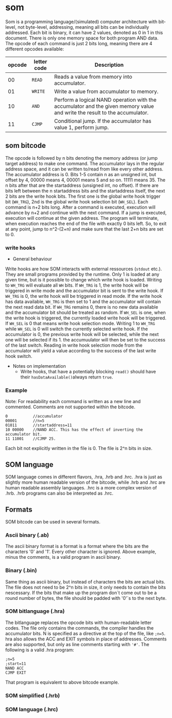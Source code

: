 # som

Som is a programming language/(simulated) computer architecture with bit-level, not byte-level, addressing, meaning all bits can be individually addressed. Each bit is binary, it can have 2 values, denoted as 0 in 1 in this document. There is only one memory space for both program AND data. The opcode of each command is just 2 bits long, meaning there are 4 different opcodes available:

 opcode | letter code |Description |
 --- | --- |--- |
00|`READ`|Reads a value from memory into accumulator.|
01|`WRITE`|Write a value from accumulator to memory.|
10|`AND`|Perform a logical NAND operation with the accumulator and the given memory value and write the result to the accumulator.|
11|`CJMP`|Conditional jump. If the accumulator has value 1, perform jump.|

## som bitcode

The opcode is followed by n bits denoting the memory address (or jump target address) to make one command. The accumulator lays in the regular address space, and it can be written to/read from like every other address. The accumulator address is 0.
Bits 1-5 contain n as an unsigned int, but offset by 4, 00000 means 4, 00001 means 5 and so on. 11111 means 35.
The n bits after that are the startaddress (unsigned int, no offset). If there are bits left between the n startaddress bits and the startaddress itself, the next 2 bits are the write hook bits. The first one is the global write hook trigger bit (`WH_TRG`), 2nd is the global write hook selection bit (`WH_SEL`). 
Each command is n+2 bits long. After a command is executed, execution will advance by n+2 and continue with the next command. If a jump is executed, execution will continue at the given address. The program will terminate, when execution reaches the end of the file with exactly 0 bits left. So, to exit at any point, jump to n^2-(2+n) and make sure that the last 2+n bits are set to 0.

### write hooks

- General behaviour

Write hooks are how SOM interacts with external ressources (`stdout` etc.). They are small programs provided by the runtime. Only 1 is loaded at any given time, but is it possible to change which write hook is loaded.
Writing to `WH_TRG` will evaluate all `WH` bits. If `WH_TRG` is 1, the write hook will be triggered in write mode and the accumulator bit  is sent to the write hook. If `WH_TRG` is 0, the write hook will be triggered in read mode. If the write hook has data available, `WH_TRG` is then set to 1 and the accumulator will contain the next read data bit. If `WH_TRG` remains 0, there is no new data available and the accumulator bit should be treated as random.
If `WH_SEL` is one, when the write hook is triggered, the currently loaded write hook will be triggered. If `WH_SEL` is 0 that means write hook selection mode. Writing 1 to `WH_TRG` while `WH_SEL` is 0 will switch the currently selected write hook. If the accumulator is 0, the previous write hook will be selected, while the next one will be selected if its 1. the accumuulator will then be set to the success of the last switch.
Reading in write hook selection mode from the accumulator will yield a value according to the success of the last write hook switch.

- Notes on implementation
  - Write hooks, that have a potentially blocking `read()` should have their `hasDataAvailable()`always return `true`.
  
### Example

Note: For readability each command is written as a new line and commented. Comments are not supported within the bitcode.

```
0			//accumulator
00001		//n=5
01011		//startaddress=11
10 00000	//NAND ACC. This has the effect of inverting the accumulator bit.
11 11001	//CJMP 25.
```

Each bit not explicitly written in the file is 0. The file is 2^n bits in size.

## SOM language

SOM language comes in different flavors, .hra, .hrb and .hrc. .hra is just as slightly more human readable version of the bitcode, while .hrb and .hrc are human readable assembly languages. .hrc is a more complex version of .hrb. .hrb programs can also be interpreted as .hrc.

## Formats

SOM bitcode can be used in several formats.

### Ascii binary (.ab)

The ascii binary format is a format is a format where the bits are the characters '0' and '1'. Every other character is ignored. Above example, minus the comments, is a valid program in ascii binary.

### Binary (.bin)

Same thing as ascii binary, but instead of characters the bits are actual bits. The file does not need to be 2^n bits in size, it only needs to contain the bits nescessary. If the bits that make up the program don´t come out to be a round number of bytes, the file should be padded with '0'´s to the next byte.

### SOM bitlanguage (.hra)

The bitlanguage replaces the opcode bits with human-readable letter codes. The file only contains the commands, the compiler handles the accumulator bits. N is specified as a directive at the top of the file, like `;n=5`. hra also allows the ACC and EXIT symbols in place of addresses. Comments are also supported, but only as line comments starting with `'#'`. The following is a valid .hra program:

```
;n=5
;start=11
NAND ACC
CJMP EXIT
```

That program is equivalent to above bitcode example.

### SOM simplified (.hrb)

### SOM language (.hrc)

